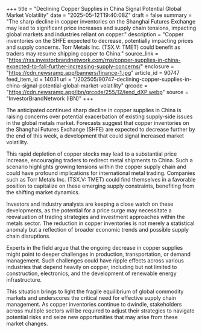 +++
title = "Declining Copper Supplies in China Signal Potential Global Market Volatility"
date = "2025-05-12T19:40:08Z"
draft = false
summary = "The sharp decline in copper inventories on the Shanghai Futures Exchange may lead to significant price increases and supply chain tensions, impacting global markets and industries reliant on copper."
description = "Copper inventories on the SHFE expected to decrease, potentially impacting prices and supply concerns. Torr Metals Inc. (TSX.V: TMET) could benefit as traders may resume shipping copper to China."
source_link = "https://rss.investorbrandnetwork.com/rns/copper-supplies-in-china-expected-to-fall-further-increasing-supply-concerns/"
enclosure = "https://cdn.newsramp.app/banners/finance-1.jpg"
article_id = 90747
feed_item_id = 14031
url = "/202505/90747-declining-copper-supplies-in-china-signal-potential-global-market-volatility"
qrcode = "https://cdn.newsramp.app/ibn/qrcode/255/12/lend_dXP.webp"
source = "InvestorBrandNetwork (IBN)"
+++

<p>The anticipated continued sharp decline in copper supplies in China is raising concerns over potential exacerbation of existing supply-side issues in the global metals market. Forecasts suggest that copper inventories on the Shanghai Futures Exchange (SHFE) are expected to decrease further by the end of this week, a development that could signal increased market volatility.</p><p>This rapid depletion of copper stocks may lead to a substantial price increase, encouraging traders to redirect metal shipments to China. Such a scenario highlights growing tensions within the copper supply chain and could have profound implications for international metal trading. Companies such as Torr Metals Inc. (TSX.V: TMET) could find themselves in a favorable position to capitalize on these emerging supply constraints, benefiting from the shifting market dynamics.</p><p>Investors and industry analysts are keeping a close watch on these developments, as the potential for a price surge may necessitate a reevaluation of trading strategies and investment approaches within the metals sector. The reduction in copper inventories is not merely a statistical anomaly but a reflection of broader economic trends and possible supply chain disruptions.</p><p>Experts in the field argue that the ongoing decrease in copper supplies might point to deeper challenges in production, transportation, or demand management. Such challenges could have ripple effects across various industries that depend heavily on copper, including but not limited to construction, electronics, and the development of renewable energy infrastructure.</p><p>This situation brings to light the fragile equilibrium of global commodity markets and underscores the critical need for effective supply chain management. As copper inventories continue to dwindle, stakeholders across multiple sectors will be required to adjust their strategies to navigate potential risks and seize new opportunities that may arise from these market changes.</p>